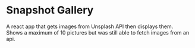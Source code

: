 # Snapshot Gallery
A react app that gets images from Unsplash API then displays them.\
Shows a maximum of 10 pictures but was still able to fetch images from an api.

